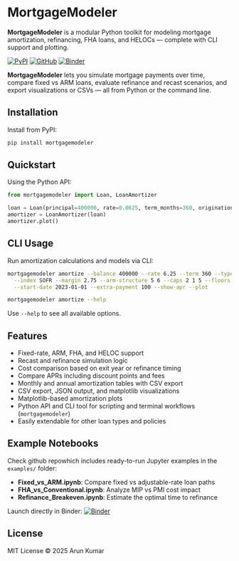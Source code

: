 # MortgageModeler

**MortgageModeler** is a modular Python toolkit for modeling mortgage amortization, refinancing, FHA loans, and HELOCs — complete with CLI support and plotting.

[![PyPI](https://img.shields.io/pypi/v/mortgagemodeler)](https://pypi.org/project/mortgagemodeler/)
[![GitHub](https://img.shields.io/badge/github-arunkpe/mortgagemodeler-blue)](https://github.com/arunkpe/mortgagemodeler)
[![Binder](https://mybinder.org/badge_logo.svg)](https://mybinder.org/v2/gh/arunkpe/mortgagemodeler/HEAD?labpath=notebooks%2FFixed_vs_ARM.ipynb)

**MortgageModeler** lets you simulate mortgage payments over time, compare fixed vs ARM loans, evaluate refinance and recast scenarios, and export visualizations or CSVs — all from Python or the command line.

## Installation

Install from PyPI:

```bash
pip install mortgagemodeler
```

## Quickstart

Using the Python API:

```python
from mortgagemodeler import Loan, LoanAmortizer

loan = Loan(principal=400000, rate=0.0625, term_months=360, origination_date="2023-01-01")
amortizer = LoanAmortizer(loan)
amortizer.plot()
```

## CLI Usage

Run amortization calculations and models via CLI:

```bash
mortgagemodeler amortize --balance 400000 --rate 6.25 --term 360 --type arm \
  --index SOFR --margin 2.75 --arm-structure 5 6 --caps 2 1 5 --floors 0 0 0 \
  --start-date 2023-01-01 --extra-payment 100 --show-apr --plot

mortgagemodeler amortize --help
```

Use `--help` to see all available options.

## Features

- Fixed-rate, ARM, FHA, and HELOC support
- Recast and refinance simulation logic
- Cost comparison based on exit year or refinance timing
- Compare APRs including discount points and fees
- Monthly and annual amortization tables with CSV export
- CSV export, JSON output, and matplotlib visualizations
- Matplotlib-based amortization plots
- Python API and CLI tool for scripting and terminal workflows (`mortgagemodeler`)
- Easily extendable for other loan types and policies


## Example Notebooks

Check github repowhich  includes ready-to-run Jupyter examples in the `examples/` folder:

- **Fixed_vs_ARM.ipynb**: Compare fixed vs adjustable-rate loan paths
- **FHA_vs_Conventional.ipynb**: Analyze MIP vs PMI cost impact
- **Refinance_Breakeven.ipynb**: Estimate the optimal time to refinance

Launch directly in Binder: [![Binder](https://mybinder.org/badge_logo.svg)](https://mybinder.org/v2/gh/arunkpe/mortgagemodeler/HEAD?labpath=notebooks%2FFixed_vs_ARM.ipynb)

## License

MIT License © 2025 Arun Kumar